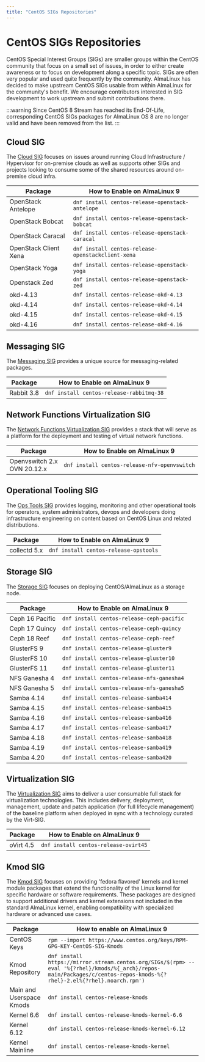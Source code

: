 ```yaml
---
title: "CentOS SIGs Repositories"
---
```


# CentOS SIGs Repositories

CentOS Special Interest Groups (SIGs) are smaller groups within the CentOS community that focus on a small set of issues, in order to either create awareness or to focus on development along a specific topic. SIGs are often very popular and used quite frequently by the community. AlmaLinux has decided to make upstream CentOS SIGs usable from within AlmaLinux for the community's benefit. We encourage contributors interested in SIG development to work upstream and submit contributions there.

:::warning
Since CentOS 8 Stream has reached its End-Of-Life, corresponding CentOS SIGs packages for AlmaLinux OS 8 are no longer valid and have been removed from the list.
:::

## Cloud SIG

The [Cloud SIG](https://sigs.centos.org/cloud) focuses on issues around running Cloud Infrastructure / Hypervisor
for on-premise clouds as well as supports other SIGs and projects looking to consume some of the shared resources around on-premise cloud infra.

| Package               | How to Enable on AlmaLinux 9                      |
| --------------------- | ------------------------------------------------- |
| OpenStack Antelope    | `dnf install centos-release-openstack-antelope`   |
| OpenStack Bobcat      | `dnf install centos-release-openstack-bobcat`     |
| OpenStack Caracal     | `dnf install centos-release-openstack-caracal`    |
| OpenStack Client Xena | `dnf install centos-release-openstackclient-xena` |
| OpenStack Yoga        | `dnf install centos-release-openstack-yoga`       |
| Openstack Zed         | `dnf install centos-release-openstack-zed`        |
| okd-4.13              | `dnf install centos-release-okd-4.13`             |
| okd-4.14              | `dnf install centos-release-okd-4.14`             |
| okd-4.15              | `dnf install centos-release-okd-4.15`             |
| okd-4.16              | `dnf install centos-release-okd-4.16`             |

## Messaging SIG

The [Messaging SIG](https://wiki.centos.org/SpecialInterestGroup/Messaging) provides a unique source for messaging-related packages.

| Package    | How to Enable on AlmaLinux 9             |
| ---------- | ---------------------------------------- |
| Rabbit 3.8 | `dnf install centos-release-rabbitmq-38` |

## Network Functions Virtualization SIG

The [Network Functions Virtualization SIG](https://sigs.centos.org/nfv) provides a stack that will serve as a platform for the deployment and testing of virtual network functions.

| Package                          | How to Enable on AlmaLinux 9                 |
| -------------------------------- | -------------------------------------------- |
| Openvswitch 2.x <br> OVN 20.12.x | `dnf install centos-release-nfv-openvswitch` |

## Operational Tooling SIG

The [Ops Tools SIG](https://wiki.centos.org/SpecialInterestGroup/OpsTools) provides logging, monitoring and other operational tools for operators, system administrators, devops and developers doing infrastructure engineering on content based on CentOS Linux and related distributions.

| Package      | How to Enable on AlmaLinux 9          |
| ------------ | ------------------------------------- |
| collectd 5.x | `dnf install centos-release-opstools` |

## Storage SIG

The [Storage SIG](https://sigs.centos.org/storage) focuses on deploying CentOS/AlmaLinux as a storage node.

| Package         | How to Enable on AlmaLinux 9              |
| --------------- | ----------------------------------------- |
| Ceph 16 Pacific | `dnf install centos-release-ceph-pacific` |
| Ceph 17 Quincy  | `dnf install centos-release-ceph-quincy`  |
| Ceph 18 Reef    | `dnf install centos-release-ceph-reef`    |
| GlusterFS 9     | `dnf install centos-release-gluster9`     |
| GlusterFS 10    | `dnf install centos-release-gluster10`    |
| GlusterFS 11    | `dnf install centos-release-gluster11`    |
| NFS Ganesha 4   | `dnf install centos-release-nfs-ganesha4` |
| NFS Ganesha 5   | `dnf install centos-release-nfs-ganesha5` |
| Samba 4.14      | `dnf install centos-release-samba414`     |
| Samba 4.15      | `dnf install centos-release-samba415`     |
| Samba 4.16      | `dnf install centos-release-samba416`     |
| Samba 4.17      | `dnf install centos-release-samba417`     |
| Samba 4.18      | `dnf install centos-release-samba418`     |
| Samba 4.19      | `dnf install centos-release-samba419`     |
| Samba 4.20      | `dnf install centos-release-samba420`     |

## Virtualization SIG

The [Virtualization SIG](https://sigs.centos.org/virt) aims to deliver a user consumable full stack for virtualization technologies. This includes delivery, deployment, management, update and patch application (for full lifecycle management) of the baseline platform when deployed in sync with a technology curated by the Virt-SIG.

| Package   | How to Enable on AlmaLinux 9         |
| --------- | ------------------------------------ |
| oVirt 4.5 | `dnf install centos-release-ovirt45` |

## Kmod SIG

The [Kmod SIG](https://sigs.centos.org/kmods/) focuses on providing 'fedora flavored' kernels and kernel module packages that extend the functionality of the Linux kernel for specific hardware or software requirements. These packages are designed to support additional drivers and kernel extensions not included in the standard AlmaLinux kernel, enabling compatibility with specialized hardware or advanced use cases.

| Package                  | How to enable on AlmaLinux 9                                                                                                                                           |
| ------------------------ | ---------------------------------------------------------------------------------------------------------------------------------------------------------------------- |
| CentOS Keys              | `rpm --import https://www.centos.org/keys/RPM-GPG-KEY-CentOS-SIG-Kmods`                                                                                                |
| Kmod Repository          | `dnf install https://mirror.stream.centos.org/SIGs/$(rpm> --eval '%{?rhel}/kmods/%{_arch}/repos-main/Packages/c/centos-repos-kmods-%{?rhel}-2.el%{?rhel}.noarch.rpm')` |
| Main and Userspace Kmods | `dnf install centos-release-kmods`                                                                                                                                     |
| Kernel 6.6               | `dnf install centos-release-kmods-kernel-6.6`                                                                                                                          |
| Kernel 6.12              | `dnf install centos-release-kmods-kernel-6.12`                                                                                                                         |
| Kernel Mainline          | `dnf install centos-release-kmods-kernel`                                                                                                                              |
